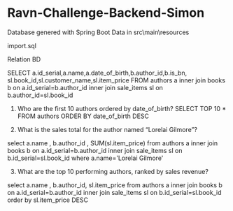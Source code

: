 # Ravn-Challenge-Backend-Simon
Database genered with Spring Boot
Data in src\main\resources

import.sql

Relation BD

SELECT a.id_serial,a.name,a.date_of_birth,b.author_id,b.is_bn,
		sl.book_id,sl.customer_name,sl.item_price
FROM authors a inner join books b on a.id_serial=b.author_id
inner join sale_items sl on b.author_id=sl.book_id

1) Who are the first 10 authors ordered by date_of_birth?
SELECT TOP 10 * FROM authors ORDER BY  date_of_birth DESC

2) What is the sales total for the author named “Lorelai Gilmore”?

select a.name , b.author_id , SUM(sl.item_price) from authors a inner join books b on a.id_serial=b.author_id
inner join sale_items sl on b.id_serial=sl.book_id where a.name='Lorelai Gilmore'

3) What are the top 10 performing authors, ranked by sales revenue?

select a.name , b.author_id, sl.item_price  from authors a inner join books b on a.id_serial=b.author_id
inner join sale_items sl on b.id_serial=sl.book_id order by sl.item_price DESC

